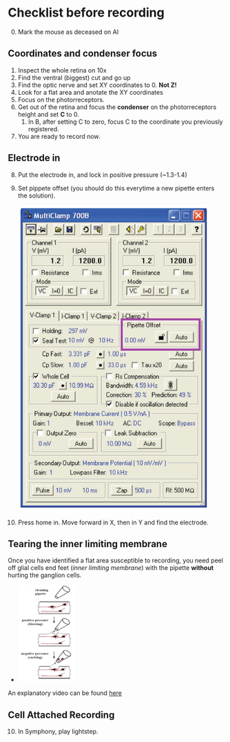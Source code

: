 # Checklist before recording

0. Mark the mouse as deceased on AI
## Coordinates and condenser focus
1. Inspect the whole retina on 10x
2. Find the ventral (biggest) cut and go up
3. Find the optic nerve and set XY coordinates to 0. **Not Z!**
4. Look for a flat area and anotate the XY coordinates
5. Focus on the photorreceptors. 
6. Get out of the retina and focus the **condenser** on the photorreceptors height and set **C** to 0. 
    1. In B, after setting C to zero, focus C to the coordinate you previously registered. 
7. You are ready to record now. 

## Electrode in
8. Put the electrode in, and  lock in positive pressure (~1.3-1.4)
9. Set pippete offset (you should do this everytime a new pipette enters the solution). 

    ![Auto offset](../images/multiclamp.png)
10. Press home in. Move forward in X, then in Y and find the electrode. 

## Tearing the inner limiting membrane
Once you have identified a flat area susceptible to recording, you need peel off glial cells end feet (*inner limiting membrane*) with the pipette **without** hurting the ganglion cells. 

- <img src="..\images\membrane_tearing.png" alt="Image Alt Text" width="130" height="225">

An explanatory video can be found [here](https://www.youtube.com/watch?v=Epfpnh1jxaU) 

## Cell Attached Recording 
10. In Symphony, play lightstep. 

